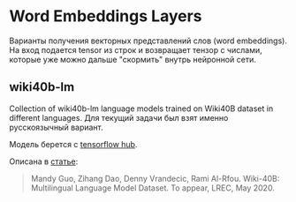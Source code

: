 # Word Embeddings Layers
Варианты получения векторных представлений слов (word embeddings).
На вход подается tensor из строк и возвращает тензор с числами, которые уже можно дальше
"скормить" внутрь нейронной сети.

## wiki40b-lm
Collection of wiki40b-lm language models trained on Wiki40B dataset in different languages.
Для текущий задачи был взят именно русскоязычный вариант.

Модель берется с [tensorflow hub](https://tfhub.dev/google/collections/wiki40b-lm/1).

Описана в [статье](https://research.google/pubs/pub49029/):
> Mandy Guo, Zihang Dao, Denny Vrandecic, Rami Al-Rfou. Wiki-40B: Multilingual Language Model Dataset. To appear, LREC, May 2020.